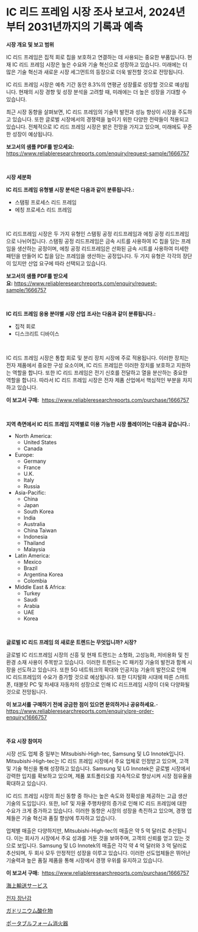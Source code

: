 <p><h1>IC 리드 프레임 시장 조사 보고서, 2024년부터 2031년까지의 기록과 예측</h1></p><p><strong>시장 개요 및 보고 범위</strong></p>
<p><p>IC 리드 프레임은 집적 회로 칩을 보호하고 연결하는 데 사용되는 중요한 부품입니다. 현재 IC 리드 프레임 시장은 높은 수요와 기술 혁신으로 성장하고 있습니다. 미래에는 더 많은 기술 혁신과 새로운 시장 세그먼트의 등장으로 더욱 발전할 것으로 전망됩니다. </p><p>IC 리드 프레임 시장은 예측 기간 동안 8.3%의 연평균 성장률로 성장할 것으로 예상됩니다. 현재의 시장 경향 및 성장 분석을 고려할 때, 미래에는 더 높은 성장을 기대할 수 있습니다. </p><p>최근 시장 동향을 살펴보면, IC 리드 프레임의 기술적 발전과 성능 향상이 시장을 주도하고 있습니다. 또한 글로벌 시장에서의 경쟁력을 높이기 위한 다양한 전략들이 적용되고 있습니다. 전체적으로 IC 리드 프레임 시장은 밝은 전망을 가지고 있으며, 미래에도 꾸준한 성장이 예상됩니다.</p></p>
<p><strong>보고서의 샘플 PDF를 받으세요:</strong> <a href="https://www.reliableresearchreports.com/enquiry/request-sample/1666757">https://www.reliableresearchreports.com/enquiry/request-sample/1666757</a></p>
<p>&nbsp;</p>
<p><strong>시장 세분화</strong></p>
<p><strong>IC 리드 프레임 유형별 시장 분석은 다음과 같이 분류됩니다.:</strong></p>
<p><ul><li>스탬핑 프로세스 리드 프레임</li><li>에칭 프로세스 리드 프레임</li></ul></p>
<p>&nbsp;</p>
<p><p>IC 리드프레임 시장은 두 가지 유형인 스탬핑 공정 리드프레임과 에칭 공정 리드프레임으로 나뉘어집니다. 스탬핑 공정 리드프레임은 금속 시트를 사용하여 IC 칩을 담는 프레임을 생산하는 공정이며, 에칭 공정 리드프레임은 산화된 금속 시트를 사용하여 미세한 패턴을 만들어 IC 칩을 담는 프레임을 생산하는 공정입니다. 두 가지 유형은 각각의 장단이 있지만 산업 요구에 따라 선택되고 있습니다.</p></p>
<p><strong>보고서의 샘플 PDF를 받으세요:</strong>&nbsp;<a href="https://www.reliableresearchreports.com/enquiry/request-sample/1666757">https://www.reliableresearchreports.com/enquiry/request-sample/1666757</a></p>
<p>&nbsp;</p>
<p><strong> IC 리드 프레임 응용 분야별 시장 산업 조사는 다음과 같이 분류됩니다.:</strong></p>
<p><ul><li>집적 회로</li><li>디스크리트 디바이스</li></ul></p>
<p>&nbsp;</p>
<p><p>IC 리드 프레임 시장은 통합 회로 및 분리 장치 시장에 주로 적용됩니다. 이러한 장치는 전자 제품에서 중요한 구성 요소이며, IC 리드 프레임은 이러한 장치를 보호하고 지원하는 역할을 합니다. 또한 IC 리드 프레임은 전기 신호를 전달하고 열을 분산하는 중요한 역할을 합니다. 따라서 IC 리드 프레임 시장은 전자 제품 산업에서 핵심적인 부분을 차지하고 있습니다.</p></p>
<p><strong>이 보고서 구매:</strong>&nbsp; <a href="https://www.reliableresearchreports.com/purchase/1666757">https://www.reliableresearchreports.com/purchase/1666757</a></p>
<p>&nbsp;</p>
<p><strong>지역 측면에서 IC 리드 프레임 지역별로 이용 가능한 시장 플레이어는 다음과 같습니다.:</strong></p>
<p><ul>
    <li>
        North America:
        <ul>
            <li>United States</li>
            <li>Canada</li>
        </ul>
    </li>
    <li>
        Europe:
        <ul>
            <li>Germany</li>
            <li>France</li>
            <li>U.K.</li>
            <li>Italy</li>
            <li>Russia</li>
        </ul>
    </li>
    <li>
        Asia-Pacific:
        <ul>
            <li>China</li>
            <li>Japan</li>
            <li>South Korea</li>
            <li>India</li>
            <li>Australia</li>
            <li>China Taiwan</li>
            <li>Indonesia</li>
            <li>Thailand</li>
            <li>Malaysia</li>
        </ul>
    </li>
    <li>
        Latin America:
        <ul>
            <li>Mexico</li>
            <li>Brazil</li>
            <li>Argentina Korea</li>
            <li>Colombia</li>
        </ul>
    </li>
    <li>
        Middle East & Africa:
        <ul>
            <li>Turkey</li>
            <li>Saudi</li>
            <li>Arabia</li>
            <li>UAE</li>
            <li>Korea</li>
        </ul>
    </li>
    </ul></p>
<p>&nbsp;</p>
<p><strong>글로벌 IC 리드 프레임 의 새로운 트렌드는 무엇입니까? 시장?</strong></p>
<p><p>글로벌 IC 리드프레임 시장의 신흥 및 현재 트렌드는 소형화, 고성능화, 저비용화 및 친환경 소재 사용이 주목받고 있습니다. 이러한 트렌드는 IC 패키징 기술의 발전과 함께 시장을 선도하고 있습니다. 또한 5G 네트워크의 확대와 인공지능 기술의 발전으로 인해 IC 리드프레임의 수요가 증가할 것으로 예상됩니다. 또한 디지털화 시대에 따른 스마트폰, 태블릿 PC 및 차세대 자동차의 성장으로 인해 IC 리드프레임 시장이 더욱 다양화될 것으로 전망됩니다.</p></p>
<p><strong>이 보고서를 구매하기 전에 궁금한 점이 있으면 문의하거나 공유하세요.</strong>- <a href="https://www.reliableresearchreports.com/enquiry/pre-order-enquiry/1666757">https://www.reliableresearchreports.com/enquiry/pre-order-enquiry/1666757</a></p>
<p>&nbsp;</p>
<p><strong>주요 시장 참여자</strong></p>
<p><p>시장 선도 업체 중 일부는 Mitsubishi-High-tec, Samsung 및 LG Innotek입니다. Mitsubishi-High-tec는 IC 리드 프레임 시장에서 주요 업체로 인정받고 있으며, 고객 및 기술 혁신을 통해 성장하고 있습니다. Samsung 및 LG Innotek은 글로벌 시장에서 강력한 입지를 확보하고 있으며, 제품 포트폴리오를 지속적으로 향상시켜 시장 점유율을 확대하고 있습니다.</p><p>IC 리드 프레임 시장의 최신 동향 중 하나는 높은 속도와 정확성을 제공하는 고급 생산 기술의 도입입니다. 또한, IoT 및 자율 주행차량의 증가로 인해 IC 리드 프레임에 대한 수요가 크게 증가하고 있습니다. 이러한 동향은 시장의 성장을 촉진하고 있으며, 경쟁 업체들은 기술 혁신과 품질 향상에 투자하고 있습니다.</p><p>업체별 매출은 다양하지만, Mitsubishi-High-tec의 매출은 약 5 억 달러로 추산됩니다. 이는 회사가 시장에서 주요 성과를 거둔 것을 보여주며, 고객의 신뢰를 얻고 있는 것으로 보입니다. Samsung 및 LG Innotek의 매출은 각각 약 4 억 달러와 3 억 달러로 추산되며, 두 회사 모두 안정적인 성장을 이루고 있습니다. 이러한 선도업체들은 뛰어난 기술력과 높은 품질 제품을 통해 시장에서 경쟁 우위를 유지하고 있습니다.</p></p>
<p><strong>이 보고서 구매:</strong>&nbsp;&nbsp;<a href="https://www.reliableresearchreports.com/purchase/1666757">https://www.reliableresearchreports.com/purchase/1666757</a></p>
<p><p><a href="https://medium.com/@isabeleterson7845/%E6%B5%B7%E4%B8%8A%E8%BC%B8%E9%80%81%E3%82%B5%E3%83%BC%E3%83%93%E3%82%B9%E3%81%AE%E5%B8%82%E5%A0%B4%E3%82%B7%E3%82%A7%E3%82%A2%E3%81%AE%E5%A4%89%E9%81%B7%E3%81%A8%E5%B8%82%E5%A0%B4%E6%88%90%E9%95%B7%E3%83%88%E3%83%AC%E3%83%B3%E3%83%89-2024%E5%B9%B4%E3%81%8B%E3%82%892031%E5%B9%B4%E3%81%BE%E3%81%A7-1989da65009f">海上輸送サービス</a></p><p><a href="https://medium.com/@alexemumu2022/%EC%A0%84%EC%9E%90-%EC%9E%A5%EB%82%9C%EA%B0%90-%EC%8B%9C%EC%9E%A5-%EC%A0%90%EC%9C%A0%EC%9C%A8-%EB%B3%80%ED%99%94%EC%99%80-%EC%8B%9C%EC%9E%A5-%EC%84%B1%EC%9E%A5-%ED%8A%B8%EB%A0%8C%EB%93%9C-2024%EB%85%84-2031%EB%85%84-905b9fbbc2e6">전자 장난감</a></p><p><a href="https://medium.com/@chrispcreem58/%E3%82%AC%E3%83%89%E3%83%AA%E3%83%8B%E3%82%A6%E3%83%A0%E9%85%B8%E5%8C%96%E7%89%A9%E5%B8%82%E5%A0%B4%E6%8C%87%E6%A8%99%E3%81%AE%E8%A7%A3%E8%AA%AD-%E5%B8%82%E5%A0%B4%E3%82%B7%E3%82%A7%E3%82%A2-%E3%83%88%E3%83%AC%E3%83%B3%E3%83%89-%E6%88%90%E9%95%B7%E3%83%91%E3%82%BF%E3%83%BC%E3%83%B3-76bb9e1b9ab7">ガドリニウム酸化物</a></p><p><a href="https://medium.com/@michaelerde565/%E6%90%BA%E5%B8%AF%E7%94%A8%E6%B3%A1%E6%B6%88%E7%81%AB%E5%99%A8%E3%81%AE%E5%B8%82%E5%A0%B4%E5%8B%95%E5%90%91%E3%81%8A%E3%82%88%E3%81%B3%E5%B8%82%E5%A0%B4%E5%88%86%E6%9E%90%E3%81%AF-2024%E5%B9%B4%E3%81%8B%E3%82%892031%E5%B9%B4%E3%81%BE%E3%81%A7%E3%81%AE%E6%9C%9F%E9%96%93%E3%81%AB%E4%BA%88%E6%B8%AC%E3%81%95%E3%82%8C%E3%81%A6%E3%81%84%E3%81%BE%E3%81%99-c50a3248cac5">ポータブルフォーム消火器</a></p></p>
